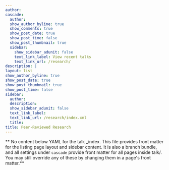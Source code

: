 ```yaml
---
author: 
cascade:
  author: 
  show_author_byline: true
  show_comments: true
  show_post_date: true
  show_post_time: false
  show_post_thumbnail: true
  sidebar:
    show_sidebar_adunit: false
    text_link_label: View recent talks
    text_link_url: /research/
description: |
layout: list
show_author_byline: true
show_post_date: true
show_post_thumbnail: true
show_post_time: false
sidebar:
  author: 
  description: 
  show_sidebar_adunit: false
  text_link_label: 
  text_link_url: /research/index.xml
  title: 
title: Peer-Reviewed Research
---
```


** No content below YAML for the talk _index. This file provides front matter for the listing page layout and sidebar content. It is also a branch bundle, and all settings under `cascade` provide front matter for all pages inside talk/. You may still override any of these by changing them in a page's front matter.**
